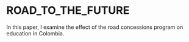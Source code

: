 # ROAD_TO_THE_FUTURE
In this paper, I examine   the effect of the road concessions program on education  in Colombia.
